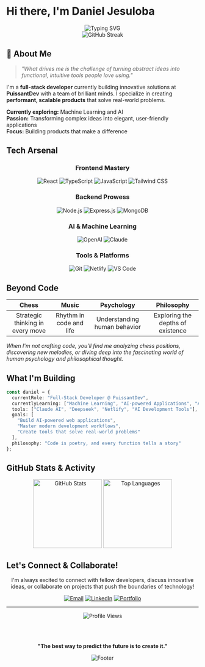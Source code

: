 # Hi there, I'm Daniel Jesuloba 

<div align="center">
  <img src="https://readme-typing-svg.herokuapp.com?font=Fira+Code&size=24&duration=3000&pause=1000&color=00D9FF&center=true&vCenter=true&width=600&lines=Full-Stack+Developer+%F0%9F%9A%80;React+%7C+Node.js+%7C+TypeScript;Building+at+PuissantDev+%F0%9F%92%A1;ML+%26+AI+Enthusiast+%F0%9F%A4%96;Turning+Ideas+into+Reality+%E2%9C%A8" alt="Typing SVG" />
</div>

<div align="center">
  <img src="https://github-readme-streak-stats.herokuapp.com/?user=dandokku&theme=radical&hide_border=true&stroke=0000&background=0A0E27&ring=00D9FF&fire=FF6B9D&currStreakLabel=00D9FF" alt="GitHub Streak" />
</div>

## 🚀 About Me

> *"What drives me is the challenge of turning abstract ideas into functional, intuitive tools people love using."*

I'm a **full-stack developer** currently building innovative solutions at **PuissantDev** with a team of brilliant minds. I specialize in creating **performant, scalable products** that solve real-world problems.

 **Currently exploring:** Machine Learning and AI  
 **Passion:** Transforming complex ideas into elegant, user-friendly applications  
 **Focus:** Building products that make a difference

## Tech Arsenal

<div align="center">

### Frontend Mastery
![React](https://img.shields.io/badge/React-61DAFB?style=for-the-badge&logo=react&logoColor=black)
![TypeScript](https://img.shields.io/badge/TypeScript-3178C6?style=for-the-badge&logo=typescript&logoColor=white)
![JavaScript](https://img.shields.io/badge/JavaScript-F7DF1E?style=for-the-badge&logo=javascript&logoColor=black)
![Tailwind CSS](https://img.shields.io/badge/Tailwind_CSS-38B2AC?style=for-the-badge&logo=tailwind-css&logoColor=white)

### Backend Prowess
![Node.js](https://img.shields.io/badge/Node.js-339933?style=for-the-badge&logo=node.js&logoColor=white)
![Express.js](https://img.shields.io/badge/Express.js-000000?style=for-the-badge&logo=express&logoColor=white)
![MongoDB](https://img.shields.io/badge/MongoDB-47A248?style=for-the-badge&logo=mongodb&logoColor=white)

### AI & Machine Learning
![OpenAI](https://img.shields.io/badge/OpenAI-412991?style=for-the-badge&logo=openai&logoColor=white)
![Claude](https://img.shields.io/badge/Anthropic_Claude-FF9500?style=for-the-badge&logo=anthropic&logoColor=white)

### Tools & Platforms
![Git](https://img.shields.io/badge/Git-F05032?style=for-the-badge&logo=git&logoColor=white)
![Netlify](https://img.shields.io/badge/Netlify-00C7B7?style=for-the-badge&logo=netlify&logoColor=white)
![VS Code](https://img.shields.io/badge/VS_Code-007ACC?style=for-the-badge&logo=visual-studio-code&logoColor=white)

</div>

## Beyond Code

<div align="center">

|  **Chess** |  **Music** |  **Psychology** |  **Philosophy** |
|:---:|:---:|:---:|:---:|
| Strategic thinking in every move | Rhythm in code and life | Understanding human behavior | Exploring the depths of existence |

</div>

*When I'm not crafting code, you'll find me analyzing chess positions, discovering new melodies, or diving deep into the fascinating world of human psychology and philosophical thought.*

## What I'm Building

```typescript
const daniel = {
  currentRole: "Full-Stack Developer @ PuissantDev",
  currentlyLearning: ["Machine Learning", "AI-powered Applications", "Advanced React Patterns"],
  tools: ["Claude AI", "Deepseek", "Netlify", "AI Development Tools"],
  goals: [
    "Build AI-powered web applications",
    "Master modern development workflows",
    "Create tools that solve real-world problems"
  ],
  philosophy: "Code is poetry, and every function tells a story"
};
```

## GitHub Stats & Activity

<div align="center">
  <img height="180em" src="https://github-readme-stats.vercel.app/api?username=dandokku&show_icons=true&theme=radical&hide_border=true&bg_color=0A0E27&title_color=00D9FF&icon_color=FF6B9D&text_color=ffffff" alt="GitHub Stats" />
  <img height="180em" src="https://github-readme-stats.vercel.app/api/top-langs/?username=dandokku&layout=compact&theme=radical&hide_border=true&bg_color=0A0E27&title_color=00D9FF&text_color=ffffff" alt="Top Languages" />
</div>

## Let's Connect & Collaborate!

<div align="center">

I'm always excited to connect with fellow developers, discuss innovative ideas, or collaborate on projects that push the boundaries of technology!

[![Email](https://img.shields.io/badge/Email-jesulobadaniel1@gmail.com-D14836?style=for-the-badge&logo=gmail&logoColor=white)](mailto:jesulobadaniel1@gmail.com)
[![LinkedIn](https://img.shields.io/badge/LinkedIn-daniel--ajide-0077B5?style=for-the-badge&logo=linkedin&logoColor=white)](https://linkedin.com/in/daniel-ajide)
[![Portfolio](https://img.shields.io/badge/Portfolio-danielajide.netlify.app-FF6B9D?style=for-the-badge&logo=netlify&logoColor=white)](https://danielajide.netlify.app)

</div>

---

<div align="center">
  <img src="https://komarev.com/ghpvc/?username=dandokku&style=for-the-badge&color=00D9FF" alt="Profile Views" />
  
  <br><br>
  
  **"The best way to predict the future is to create it."**
  
</div>

<div align="center">
  <img src="https://capsule-render.vercel.app/api?type=waving&color=gradient&customColorList=6,11,20&height=100&section=footer&text=Happy%20Coding!&fontSize=16&fontColor=fff&animation=twinkling" alt="Footer" />
</div>
